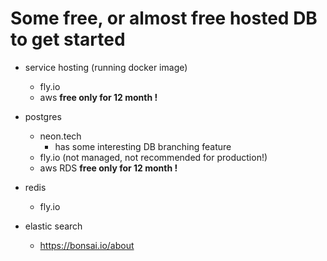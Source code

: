 # Some free, or almost free hosted DB to get started

- service hosting (running docker image)
  - fly.io
  - aws 
    **free only for 12 month !**

- postgres
  - neon.tech
    - has some interesting DB branching feature
  - fly.io (not managed, not recommended for production!)
  - aws RDS
     **free only for 12 month !**

- redis
  - fly.io

- elastic search 
  - https://bonsai.io/about
